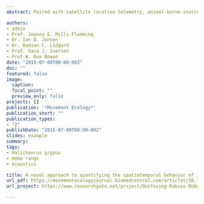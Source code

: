 ```yaml
---
abstract: Paired with satellite location telemetry, animal-borne instruments can collect spatiotemporal data describing the animal’s movement and environment at a scale relevant to its behavior. Ecologists have developed methods for identifying the area(s) used by an animal (e.g., home range) and those used most intensely (utilization distribution) based on location data. However, few have extended these models beyond their traditional roles as descriptive 2D summaries of point data. Here we demonstrate how the home range method, T-LoCoH, can be expanded to quantify collective sampling coverage by multiple instrumented animals using grey seals (*Halichoerus grypus*) equipped with GPS tags and acoustic transceivers on the Scotian Shelf (Atlantic Canada) as a case study. At the individual level, we illustrate how time and space-use metrics quantifying individual sampling coverage may be used to determine the rate of acoustic transmissions received. Grey seals collectively sampled an area of 11,308 km<sup>2</sup> and intensely sampled an area of 31 km<sup>2</sup> from June-December. The largest area sampled was in July (2094.56 km<sup>2</sup>) and the smallest area sampled occurred in August (1259.80 km<sup>2</sup>), with changes in sampling coverage observed through time. T-LoCoH provides an effective means to quantify changes in collective sampling effort by multiple instrumented animals and to compare these changes across time. We also illustrate how time and space-use metrics of individual instrumented seal movement calculated using T-LoCoH can be used to account for differences in the amount of time a bioprobe (biological sampling platform) spends in an area.

authors:
- admin
- Prof. Joanna E. Mills Flemming
- Dr. Ian D. Jonsen
- Dr. Damian C. Lidgard
- Prof. Sara J. Iverson
- Prof W. Don Bowen
date: "2015-07-08T00:00:00Z"
doi: ""
featured: false
image:
  caption: 
  focal_point: ""
  preview_only: false
projects: []
publication: '*Movement Ecology*'
publication_short: ""
publication_types:
- "2"
publishDate: "2015-07-08T00:00:00Z"
slides: example
summary: 
tags: 
- Halichoerus grypus
- Home range
- Acoustics

title: A novel approach to quantifying the spatiotemporal behavior of instrumented grey seals used to sample the environment
url_pdf: https://movementecologyjournal.biomedcentral.com/articles/10.1186/s40462-015-0047-4
url_project: https://www.researchgate.net/project/Outfoxing-Rabies-Robust-Vaccination-Designs-for-Disease-Elimination

---
```


